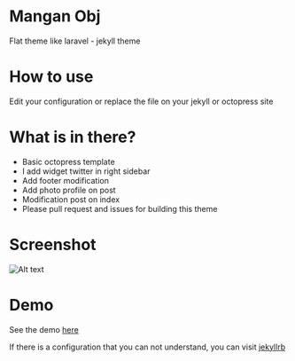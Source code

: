 # Mangan Obj
Flat theme like laravel - jekyll theme

# How to use

Edit your configuration or replace the file on your jekyll or octopress site

# What is in there?

 * Basic octopress template
 * I add widget twitter in right sidebar
 * Add footer modification
 * Add photo profile on post
 * Modification post on index
 * Please pull request and issues for building this theme

# Screenshot

![Alt text](https://lh3.googleusercontent.com/-mgGcfiNMu0c/VZZSeFugypI/AAAAAAAAAXs/4ZB-JXkpJww/s800/large.png)

# Demo

See the demo [here](https://dikiaap.github.io)

If there is a configuration that you can not understand, you can visit [jekyllrb](http://jekyllrb.com)